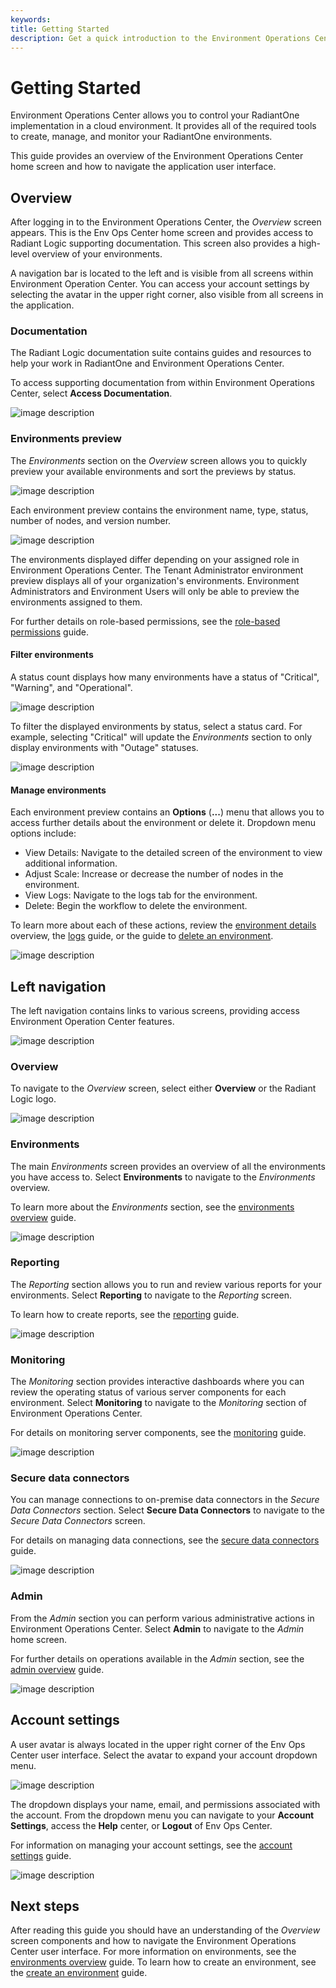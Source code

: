 ```yaml
---
keywords:
title: Getting Started
description: Get a quick introduction to the Environment Operations Center including how to view and manage environments, access the reporting and monitoring sections, configuring secure data connectors, and performing administrative functions.
---
```

# Getting Started

Environment Operations Center allows you to control your RadiantOne implementation in a cloud environment. It provides all of the required tools to create, manage, and monitor your RadiantOne environments. 

This guide provides an overview of the Environment Operations Center home screen and how to navigate the application user interface.

## Overview

After logging in to the Environment Operations Center, the *Overview* screen appears. This is the Env Ops Center home screen and provides access to Radiant Logic supporting documentation. This screen also provides a high-level overview of your environments. 

A navigation bar is located to the left and is visible from all screens within Environment Operation Center. You can access your account settings by selecting the avatar in the upper right corner, also visible from all screens in the application.

### Documentation

The Radiant Logic documentation suite contains guides and resources to help your work in RadiantOne and Environment Operations Center.

To access supporting documentation from within Environment Operations Center, select **Access Documentation**.

![image description](images/documentation-link.png)

### Environments preview

The *Environments* section on the *Overview* screen allows you to quickly preview your available environments and sort the previews by status.

![image description](images/env-section.png)

Each environment preview contains the environment name, type, status, number of nodes, and version number.

![image description](images/env-card.png)

The environments displayed differ depending on your assigned role in Environment Operations Center. The Tenant Administrator environment preview displays all of your organization's environments. Environment Administrators and Environment Users will only be able to preview the environments assigned to them.

For further details on role-based permissions, see the [role-based permissions](../admin/role-based-permission/role-based-permissions.md) guide.

#### Filter environments

A status count displays how many environments have a status of "Critical", "Warning", and "Operational".

![image description](images/env-status-cards.png)

To filter the displayed environments by status, select a status card. For example, selecting "Critical" will update the *Environments* section to only display environments with "Outage" statuses.

![image description](images/filter-status.png)

#### Manage environments

Each environment preview contains an **Options** (**...**) menu that allows you to access further details about the environment or delete it. Dropdown menu options include:

- View Details: Navigate to the detailed screen of the environment to view additional information.
- Adjust Scale: Increase or decrease the number of nodes in the environment.
- View Logs: Navigate to the logs tab for the environment.
- Delete: Begin the workflow to delete the environment.

To learn more about each of these actions, review the [environment details](../environments/environment-details/environment-overview.md) overview, the [logs](../environments/logging/environment-logs.md) guide, or the guide to [delete an environment](../environments/environment-details/delete-environment.md).

![image description](images/env-options.png)

## Left navigation

The left navigation contains links to various screens, providing access Environment Operation Center features.

![image description](images/left-nav.png)

### Overview

To navigate to the *Overview* screen, select either **Overview** or the Radiant Logic logo.

![image description](images/overview.png)

### Environments

The main *Environments* screen provides an overview of all the environments you have access to. Select **Environments** to navigate to the *Environments* overview.

To learn more about the *Environments* section, see the [environments overview](../environments/environment-overview/environments-overview.md) guide.

![image description](images/environments.png)

### Reporting

The *Reporting* section allows you to run and review various reports for your environments. Select **Reporting** to navigate to the *Reporting* screen.

To learn how to create reports, see the [reporting](../reporting/reporting-overview.md) guide.

![image description](images/reporting.png)

### Monitoring

The *Monitoring* section provides interactive dashboards where you can review the operating status of various server components for each environment. Select **Monitoring** to navigate to the *Monitoring* section of Environment Operations Center.

For details on monitoring server components, see the [monitoring](../monitoring/monitoring-overview.md) guide.

![image description](images/monitoring.png)

### Secure data connectors

You can manage connections to on-premise data connectors in the *Secure Data Connectors* section. Select **Secure Data Connectors** to navigate to the *Secure Data Connectors* screen.

For details on managing data connections, see the [secure data connectors](../secure-data-connectors/data-connectors-overview.md) guide.

![image description](images/secure-data-connectors.png)

### Admin

From the *Admin* section you can perform various administrative actions in Environment Operations Center. Select **Admin** to navigate to the *Admin* home screen.

For further details on operations available in the *Admin* section, see the [admin overview](environment-operations-center-guide/admin/admin-overview.md) guide.

![image description](images/admin.png)

## Account settings

A user avatar is always located in the upper right corner of the Env Ops Center user interface. Select the avatar to expand your account dropdown menu. 

![image description](images/profile-icon.png)

The dropdown displays your name, email, and permissions associated with the account. From the dropdown menu you can navigate to your **Account Settings**, access the **Help** center, or **Logout** of Env Ops Center.

For information on managing your account settings, see the [account settings](../admin/account-settings/update-account.md) guide.

![image description](images/account-menu.png)

## Next steps

After reading this guide you should have an understanding of the *Overview* screen components and how to navigate the Environment Operations Center user interface. For more information on environments, see the [environments overview](../environments/environment-overview/environments-overview.md) guide. To learn how to create an environment, see the [create an environment](../environments/environment-overview/create-an-environment.md) guide.

